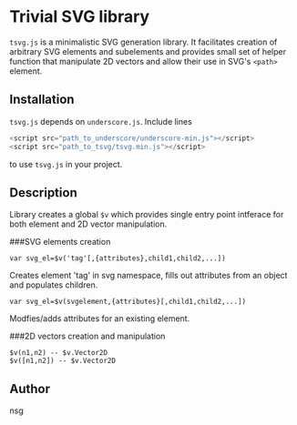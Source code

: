 Trivial SVG library
===========================

`tsvg.js` is a minimalistic SVG generation library.
It facilitates creation of arbitrary SVG elements and subelements and provides
small set of helper function that manipulate 2D vectors and allow their use in
SVG's `<path>` element.

Installation
------------

`tsvg.js` depends on `underscore.js`. Include lines

```javascript
<script src="path_to_underscore/underscore-min.js"></script>
<script src="path_to_tsvg/tsvg.min.js"></script>
```

to use `tsvg.js` in your project.

Description
-----------

Library creates a global `$v` which provides single entry point intferace for both element and 2D vector manipulation.

###SVG elements creation

```
var svg_el=$v('tag'[,{attributes},child1,child2,...])
```

Creates element 'tag' in svg namespace, fills out attributes from an object and populates children.

```
var svg_el=$v(svgelement,{attributes}[,child1,child2,...])
```

Modfies/adds attributes for an existing element.


###2D vectors creation and manipulation

```
$v(n1,n2) -- $v.Vector2D
$v([n1,n2]) -- $v.Vector2D
```


Author
------
nsg

